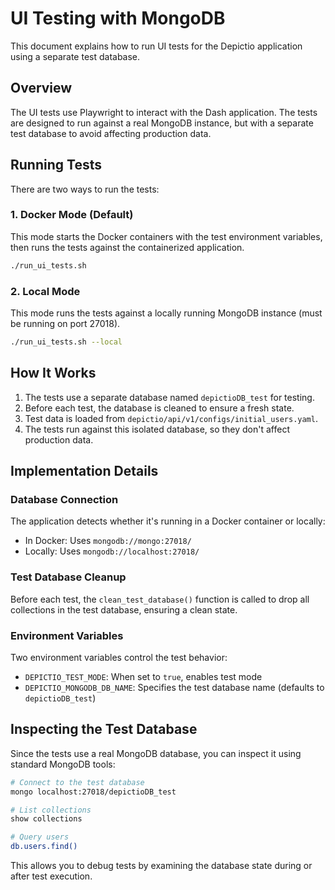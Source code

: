 # UI Testing with MongoDB

This document explains how to run UI tests for the Depictio application using a separate test database.

## Overview

The UI tests use Playwright to interact with the Dash application. The tests are designed to run against a real MongoDB instance, but with a separate test database to avoid affecting production data.

## Running Tests

There are two ways to run the tests:

### 1. Docker Mode (Default)

This mode starts the Docker containers with the test environment variables, then runs the tests against the containerized application.

```bash
./run_ui_tests.sh
```

### 2. Local Mode

This mode runs the tests against a locally running MongoDB instance (must be running on port 27018).

```bash
./run_ui_tests.sh --local
```

## How It Works

1. The tests use a separate database named `depictioDB_test` for testing.
2. Before each test, the database is cleaned to ensure a fresh state.
3. Test data is loaded from `depictio/api/v1/configs/initial_users.yaml`.
4. The tests run against this isolated database, so they don't affect production data.

## Implementation Details

### Database Connection

The application detects whether it's running in a Docker container or locally:

- In Docker: Uses `mongodb://mongo:27018/`
- Locally: Uses `mongodb://localhost:27018/`

### Test Database Cleanup

Before each test, the `clean_test_database()` function is called to drop all collections in the test database, ensuring a clean state.

### Environment Variables

Two environment variables control the test behavior:

- `DEPICTIO_TEST_MODE`: When set to `true`, enables test mode
- `DEPICTIO_MONGODB_DB_NAME`: Specifies the test database name (defaults to `depictioDB_test`)

## Inspecting the Test Database

Since the tests use a real MongoDB database, you can inspect it using standard MongoDB tools:

```bash
# Connect to the test database
mongo localhost:27018/depictioDB_test

# List collections
show collections

# Query users
db.users.find()
```

This allows you to debug tests by examining the database state during or after test execution.
